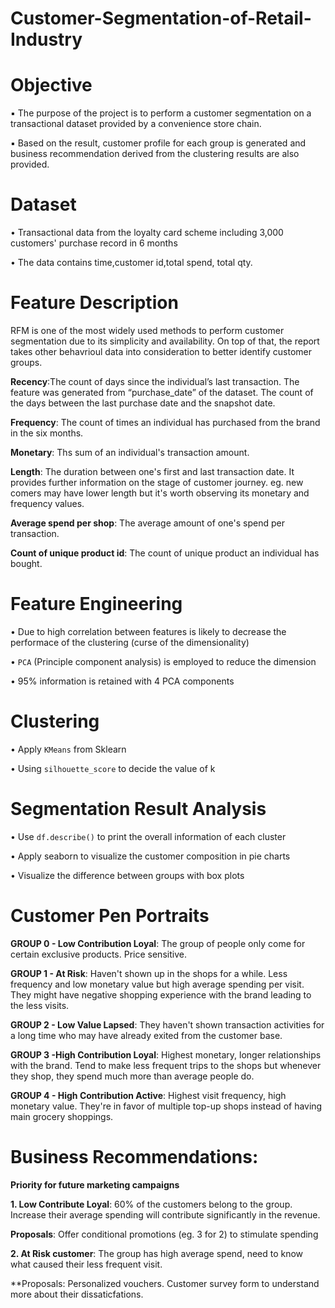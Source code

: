 # Customer-Segmentation-of-Retail-Industry


# Objective
▪︎ The purpose of the project is to perform a customer segmentation on a transactional dataset provided by a convenience store chain.

▪︎ Based on the result, customer profile for each group is generated and business recommendation derived from the clustering results are also provided.



# Dataset
• Transactional data from the loyalty card scheme including 3,000 customers' purchase record in 6 months

• The data contains time,customer id,total spend, total qty.
 
 
 # Feature Description
 RFM is one of the most widely used methods to perform customer segmentation due to its simplicity and availability.
 On top of that, the report takes other behavrioul data into consideration to better identify customer groups.
 
 
 **Recency**:The count of days since the individual’s last transaction. The feature was generated from “purchase_date” of the dataset.
 The count of the days between the last purchase date and the snapshot date.

 **Frequency**: The count of times an individual has purchased from the brand in the six months.
 
 **Monetary**: Ths sum of an individual's transaction amount.
 
 **Length**: The duration between one's first and last transaction date. It provides further information on the stage of customer journey.
 eg. new comers may have lower length but it's worth observing its monetary and frequency values.
 
 **Average spend per shop**: The average amount of one's spend per transaction.
 
 **Count of unique product id**: The count of unique product an individual has bought.
 
 


# Feature Engineering
• Due to high correlation between features is likely to decrease the performace of the clustering (curse of the dimensionality)

• `PCA` (Principle component analysis) is employed to reduce the dimension

• 95% information is retained with 4 PCA components


# Clustering
• Apply `KMeans` from Sklearn

• Using `silhouette_score` to decide the value of k


# Segmentation Result Analysis
• Use `df.describe()` to print the overall information of each cluster 

• Apply seaborn to visualize the customer composition in pie charts

• Visualize the difference between groups with box plots



# Customer Pen Portraits
**GROUP 0 - Low Contribution Loyal**: The group of people only come for certain exclusive products. Price sensitive. 

**GROUP 1 - At Risk**: Haven't shown up in the shops for a while. Less frequency and low monetary value but high average spending per visit.
They might have negative shopping experience with the brand leading to the less visits.

**GROUP 2 - Low Value Lapsed**: They haven't shown transaction activities for a long time who may have already exited from the customer base.

**GROUP 3 -High Contribution Loyal**: Highest monetary, longer relationships with the brand.
Tend to make less frequent trips to the shops but whenever they shop, they spend much more than average people do.


**GROUP 4 - High Contribution Active**: Highest visit frequency, high monetary value. They're in favor of multiple top-up shops instead of having main grocery shoppings.


# Business Recommendations: 
**Priority for future marketing campaigns**

**1. Low Contribute Loyal**: 60% of the customers belong to the group. Increase their average spending will contribute significantly in the revenue.

**Proposals**: Offer conditional promotions (eg. 3 for 2) to stimulate spending

**2. At Risk customer**: The group has high average spend, need to know what caused their less frequent visit. 

**Proposals: Personalized vouchers. Customer survey form to understand more about their dissaticfations. 
 
 
 
 
 
 




